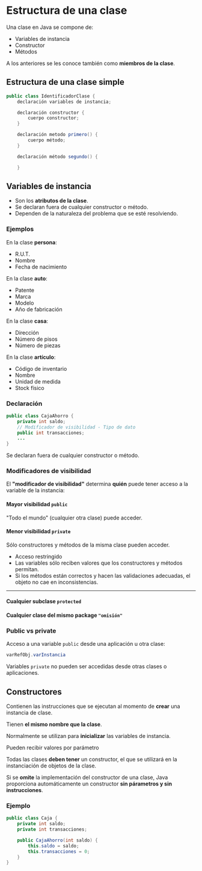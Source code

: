 # Estructura de una clase

Una clase en Java se compone de:

- Variables de instancia
- Constructor
- Métodos

A los anteriores se les conoce también como
**miembros de la clase**.

## Estructura de una clase simple

```java
public class IdentificadorClase {
    declaración variables de instancia;

    declaración constructor {
        cuerpo constructor;
    }

    declaración metodo primero() {
        cuerpo método;
    }

    declaración método segundo() {

    }
```

## Variables de instancia

- Son los **atributos de la  clase**.
- Se declaran fuera de cualquier constructor
o método.
- Dependen de la naturaleza del problema que se
esté resolviendo.

### Ejemplos

En la clase **persona**:

- R.U.T.
- Nombre
- Fecha de nacimiento

En la clase **auto**:

- Patente
- Marca
- Modelo
- Año de fabricación

En la clase **casa**:

- Dirección
- Número de pisos
- Número de piezas

En la clase **artículo**:

- Código de inventario
- Nombre
- Unidad de medida
- Stock físico

### Declaración

```java
public class CajaAhorro {
    private int saldo;
    // Modificador de visibilidad - Tipo de dato
    public int transacciones;
    ...
}
```

Se declaran fuera de cualquier constructor o
método.

### Modificadores de visibilidad

El **"modificador de visibilidad"** determina
**quién** puede tener acceso a la variable de la
instancia:

#### Mayor visibilidad `public`

"Todo el mundo" (cualquier otra clase) puede
acceder.

#### Menor visibilidad `private`

Sólo constructores y métodos de la misma clase
pueden acceder.

- Acceso restringido
- Las variables sólo reciben valores que los
constructores y métodos permitan.
- Si los métodos están correctos y hacen las
validaciones adecuadas, el objeto no cae en
inconsistencias.

---

#### Cualquier subclase `protected`

#### Cualquier clase del mismo package `"omisión"`

### Public vs private

Acceso a una variable `public` desde una aplicación
u otra clase:

```java
varRefObj.varInstancia
```

Variables `private`  no pueden ser accedidas desde
otras clases o aplicaciones.

## Constructores

Contienen las instrucciones que se ejecutan al
momento de **crear** una instancia de clase.

Tienen **el mismo nombre que la clase**.

Normalmente se utilizan para **inicializar**
las variables de instancia.

Pueden recibir valores por parámetro

Todas las clases **deben tener** un constructor, el
que se utilizará en la instanciación de objetos de
la clase.

Si se **omite** la implementación del constructor
de una clase, Java proporciona automáticamente un
constructor **sin párametros y sin instrucciones**.

### Ejemplo

```java
public class Caja {
    private int saldo;
    private int transacciones;

    public CajaAhorro(int saldo) {
        this.saldo = saldo;
        this.transacciones = 0;
    }
}
```
